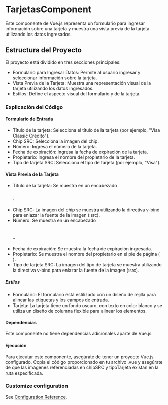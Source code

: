 # TarjetasComponent
Este componente de Vue.js representa un formulario para ingresar información sobre una tarjeta y muestra una vista previa de la tarjeta utilizando los datos ingresados.

## Estructura del Proyecto

El proyecto está dividido en tres secciones principales:

* Formulario para Ingresar Datos: Permite al usuario ingresar y seleccionar información sobre la tarjeta.
* Vista Previa de la Tarjeta: Muestra una representación visual de la tarjeta utilizando los datos ingresados.
* Estilos: Define el aspecto visual del formulario y de la tarjeta.
  

### Explicación del Código
#### Formulario de Entrada
* Título de la tarjeta: Selecciona el título de la tarjeta (por ejemplo, "Visa Classic Crédito").
* Chip SRC: Selecciona la imagen del chip.
* Número: Ingresa el número de la tarjeta.
* Fecha de expiración: Ingresa la fecha de expiración de la tarjeta.
* Propietario: Ingresa el nombre del propietario de la tarjeta.
* Tipo de tarjeta SRC: Selecciona el tipo de tarjeta (por ejemplo, "Visa").
#### Vista Previa de la Tarjeta
* Título de la tarjeta: Se muestra en un encabezado <h3>.
* Chip SRC: La imagen del chip se muestra utilizando la directiva v-bind para enlazar la fuente de la imagen (:src).
* Número: Se muestra en un encabezado <h2>.
* Fecha de expiración: Se muestra la fecha de expiración ingresada.
* Propietario: Se muestra el nombre del propietario en el pie de página (<footer>).
* Tipo de tarjeta SRC: La imagen del tipo de tarjeta se muestra utilizando la directiva v-bind para enlazar la fuente de la imagen (:src).

##### Estilos

* Formulario: El formulario está estilizado con un diseño de rejilla para alinear las etiquetas y los campos de entrada.
* Tarjeta: La tarjeta tiene un fondo oscuro, con texto en color blanco y se utiliza un diseño de columna flexible para alinear los elementos.
  
#### Dependencias

Este componente no tiene dependencias adicionales aparte de Vue.js.

#### Ejecución

Para ejecutar este componente, asegúrate de tener un proyecto Vue.js configurado. Copia el código proporcionado en tu archivo .vue y asegúrate de que las imágenes referenciadas en chipSRC y tipoTarjeta existan en la ruta especificada.


### Customize configuration
See [Configuration Reference](https://cli.vuejs.org/config/).
